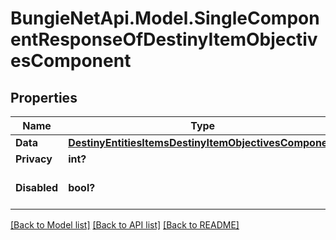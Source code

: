 # BungieNetApi.Model.SingleComponentResponseOfDestinyItemObjectivesComponent
## Properties

Name | Type | Description | Notes
------------ | ------------- | ------------- | -------------
**Data** | [**DestinyEntitiesItemsDestinyItemObjectivesComponent**](DestinyEntitiesItemsDestinyItemObjectivesComponent.md) |  | [optional] 
**Privacy** | **int?** |  | [optional] 
**Disabled** | **bool?** | If true, this component is disabled. | [optional] 

[[Back to Model list]](../README.md#documentation-for-models) [[Back to API list]](../README.md#documentation-for-api-endpoints) [[Back to README]](../README.md)

